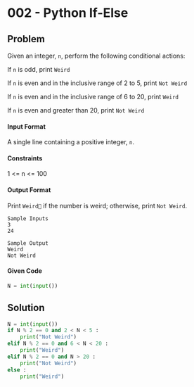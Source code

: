 # 002 - Python If-Else
## Problem

Given an integer, `n`, perform the following conditional actions:

If `n` is odd, print `Weird`

If `n` is even and in the inclusive range of 2 to 5, print `Not Weird`

If `n` is even and in the inclusive range of 6 to 20, print `Weird`

If `n` is even and greater than 20, print `Not Weird`

#### Input Format
A single line containing a positive integer, `n`.

#### Constraints
1 <= n <= 100

#### Output Format
Print `Weird` if the number is weird; otherwise, print `Not Weird`.

```
Sample Inputs
3
24
```

```
Sample Output
Weird
Not Weird
```

#### Given Code

```python
N = int(input())
```

## Solution

```python
N = int(input())
if N % 2 == 0 and 2 < N < 5 :
    print("Not Weird")
elif N % 2 == 0 and 6 < N < 20 :
    print("Weird")
elif N % 2 == 0 and N > 20 :
    print("Not Weird")
else :
    print("Weird")
```
